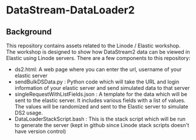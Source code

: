 # DataStream-DataLoader2

## Background

This repository contains assets related to the Linode / Elastic workshop.
The workshop is designed to show how DataStream2 data can be viewed in Elastic using Linode servers. There are a few components to this repository:

- ds2.html: A web page where you can enter the url, username of your elastic server
- sendBulkDSData.py : Python code which will take the URL and login information of your elastic server and send simulated data to that server
- singleRequestWithListFields.json : A template for the data which will be sent to the elastic server. It includes various fields with a list of values. The values will be randomized and sent to the Elastic server to simulate DS2 usage.
- DataLoaderStackScript.bash : This is the stack script which will be run to generate the server (kept in github since Linode stack scripts doesn't have version control)
